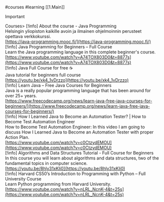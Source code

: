 
#courses #learning 
[[1.Main]]


> [!important]  
> Courses> [!info] About the course - Java Programming  
> Helsingin yliopiston kaikille avoin ja ilmainen ohjelmoinnin perusteet opettava verkkokurssi.  
> [https://java-programming.mooc.fi/](https://java-programming.mooc.fi/)  
> [!info] Java Programming for Beginners – Full Course  
> Learn the Java programming language in this complete beginner's course.  
> [https://www.youtube.com/watch?v=A74TOX803D0&t=8877s](https://www.youtube.com/watch?v=A74TOX803D0&t=8877s)  
> [!info] Java Full Course for free ☕  
> Java tutorial for beginners full course  
> [https://youtu.be/xk4_1vDrzzo](https://youtu.be/xk4_1vDrzzo)  
> [!info] Learn Java – Free Java Courses for Beginners  
> Java is a really popular programming language that has been around for over 25+ years.  
> [https://www.freecodecamp.org/news/learn-java-free-java-courses-for-beginners/](https://www.freecodecamp.org/news/learn-java-free-java-courses-for-beginners/)  
> [!info] How I Learned Java to Become an Automation Tester? | How to Become Test Automation Engineer  
> How to Become Test Automation Engineer: In this video I am going to discuss How I Learned Java to Become an Automation Tester with proper Action Plan.  
> [https://www.youtube.com/watch?v=c0CtzydEMOU](https://www.youtube.com/watch?v=c0CtzydEMOU)  
> [!info] Algorithms and Data Structures Tutorial - Full Course for Beginners  
> In this course you will learn about algorithms and data structures, two of the fundamental topics in computer science.  
> [https://youtu.be/8hly31xKli0](https://youtu.be/8hly31xKli0)  
> [!info] Harvard CS50’s Introduction to Programming with Python – Full University Course  
> Learn Python programming from Harvard University.  
> [https://www.youtube.com/watch?v=nLRL_NcnK-4&t=25s](https://www.youtube.com/watch?v=nLRL_NcnK-4&t=25s)  
  
  